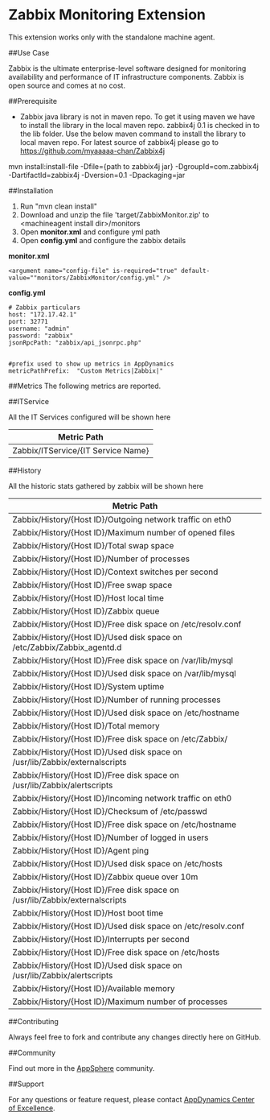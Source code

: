 # Zabbix Monitoring Extension

This extension works only with the standalone machine agent.

##Use Case

Zabbix is the ultimate enterprise-level software designed for monitoring availability and performance of IT infrastructure components. Zabbix is open source and comes at no cost.

##Prerequisite

- Zabbix java library is not in maven repo. To get it using maven we have to install the library in the local maven repo. zabbix4j 0.1 is checked in to the lib folder. Use the below maven command to install the library to local maven repo. For latest source of zabbix4j please go to https://github.com/myaaaaa-chan/Zabbix4j

mvn install:install-file -Dfile={path to zabbix4j jar} -DgroupId=com.zabbix4j -DartifactId=zabbix4j -Dversion=0.1 -Dpackaging=jar

##Installation

1. Run "mvn clean install"
2. Download and unzip the file 'target/ZabbixMonitor.zip' to \<machineagent install dir\>/monitors
3. Open <b>monitor.xml</b> and configure yml path
4. Open <b>config.yml</b> and configure the zabbix details

<b>monitor.xml</b>
~~~
<argument name="config-file" is-required="true" default-value=""monitors/ZabbixMonitor/config.yml" />
~~~

<b>config.yml</b>
~~~
# Zabbix particulars
host: "172.17.42.1"
port: 32771
username: "admin"
password: "zabbix"
jsonRpcPath: "zabbix/api_jsonrpc.php"


#prefix used to show up metrics in AppDynamics
metricPathPrefix:  "Custom Metrics|Zabbix|"
~~~

##Metrics
The following metrics are reported.

##ITService

All the IT Services configured will be shown here 

| Metric Path  |
|----------------|
| Zabbix/ITService/{IT Service Name} |

##History

All the historic stats gathered by zabbix will be shown here 

| Metric Path  |
|----------------|
| Zabbix/History/{Host ID}/Outgoing network traffic on eth0 |
| Zabbix/History/{Host ID}/Maximum number of opened files |
| Zabbix/History/{Host ID}/Total swap space |
| Zabbix/History/{Host ID}/Number of processes |
| Zabbix/History/{Host ID}/Context switches per second |
| Zabbix/History/{Host ID}/Free swap space |
| Zabbix/History/{Host ID}/Host local time |
| Zabbix/History/{Host ID}/Zabbix queue |
| Zabbix/History/{Host ID}/Free disk space on /etc/resolv.conf |
| Zabbix/History/{Host ID}/Used disk space on /etc/Zabbix/Zabbix_agentd.d |
| Zabbix/History/{Host ID}/Free disk space on /var/lib/mysql |
| Zabbix/History/{Host ID}/Used disk space on /var/lib/mysql |
| Zabbix/History/{Host ID}/System uptime |
| Zabbix/History/{Host ID}/Number of running processes |
| Zabbix/History/{Host ID}/Used disk space on /etc/hostname |
| Zabbix/History/{Host ID}/Total memory |
| Zabbix/History/{Host ID}/Free disk space on /etc/Zabbix/|Zabbix_agentd.d |
| Zabbix/History/{Host ID}/Used disk space on /usr/lib/Zabbix/externalscripts |
| Zabbix/History/{Host ID}/Free disk space on /usr/lib/Zabbix/alertscripts |
| Zabbix/History/{Host ID}/Incoming network traffic on eth0 |
| Zabbix/History/{Host ID}/Checksum of /etc/passwd |
| Zabbix/History/{Host ID}/Free disk space on /etc/hostname |
| Zabbix/History/{Host ID}/Number of logged in users |
| Zabbix/History/{Host ID}/Agent ping |
| Zabbix/History/{Host ID}/Used disk space on /etc/hosts |
| Zabbix/History/{Host ID}/Zabbix queue over 10m |
| Zabbix/History/{Host ID}/Free disk space on /usr/lib/Zabbix/externalscripts |
| Zabbix/History/{Host ID}/Host boot time |
| Zabbix/History/{Host ID}/Used disk space on /etc/resolv.conf |
| Zabbix/History/{Host ID}/Interrupts per second |
| Zabbix/History/{Host ID}/Free disk space on /etc/hosts |
| Zabbix/History/{Host ID}/Used disk space on /usr/lib/Zabbix/alertscripts |
| Zabbix/History/{Host ID}/Available memory |
| Zabbix/History/{Host ID}/Maximum number of processes |
 

##Contributing

Always feel free to fork and contribute any changes directly here on GitHub.

##Community

Find out more in the [AppSphere]() community.

##Support

For any questions or feature request, please contact [AppDynamics Center of Excellence](mailto:help@appdynamics.com).
